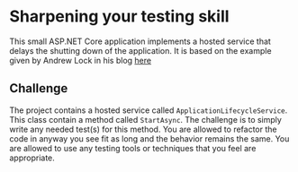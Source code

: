 # Sharpening your testing skill
This small ASP.NET Core application implements a hosted service that delays the shutting down of the application.
It is based on the example given by Andrew Lock in his blog [here](https://andrewlock.net/deploying-asp-net-core-applications-to-kubernetes-part-11-avoiding-downtime-in-rolling-deployments-by-blocking-sigterm/)

## Challenge
The project contains a hosted service called `ApplicationLifecycleService`. 
This class contain a method called `StartAsync`. 
The challenge is to simply write any needed test(s) for this method. 
You are allowed to refactor the code in anyway you see fit as long and the behavior remains the same.
You are allowed to use any testing tools or techniques that you feel are appropriate.
